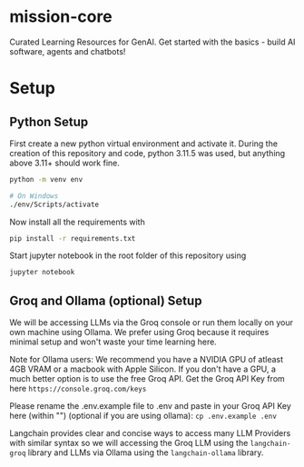 # mission-core
Curated Learning Resources for GenAI. Get started with the basics - build AI software, agents and chatbots!

# Setup
## Python Setup
First create a new python virtual environment and activate it. During the creation of this repository and code, python 3.11.5 was used, but anything above 3.11+ should work fine.  

```bash
python -m venv env

# On Windows
./env/Scripts/activate
```

Now install all the requirements with  

```bash
pip install -r requirements.txt
```

Start jupyter notebook in the root folder of this repository using  
  
```bash
jupyter notebook
```

## Groq and Ollama (optional) Setup
We will be accessing LLMs via the Groq console or run them locally on your own machine using Ollama. We prefer using Groq because it requires minimal setup and won't waste your time learning here.

Note for Ollama users: We recommend you have a NVIDIA GPU of atleast 4GB VRAM or a macbook with Apple Silicon.
If you don't have a GPU, a much better option is to use the free Groq API.
Get the Groq API Key from here ```https://console.groq.com/keys```

Please rename the .env.example file to .env and paste in your Groq API Key here (within "") (optional if you are using ollama):
```cp .env.example .env```

Langchain provides clear and concise ways to access many LLM Providers with similar syntax so we will accessing the Groq LLM using the `langchain-groq` library and LLMs via Ollama using the `langchain-ollama` library.

